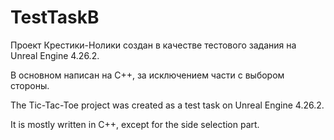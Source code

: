 # TestTaskB
Проект Крестики-Нолики создан в качестве тестового задания на Unreal Engine 4.26.2.

В основном написан на C++, за исключением части с выбором стороны.

The Tic-Tac-Toe project was created as a test task on Unreal Engine 4.26.2.

It is mostly written in C++, except for the side selection part.
